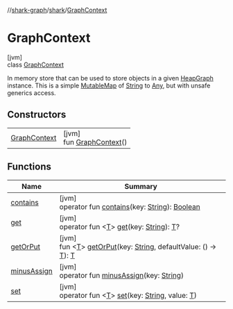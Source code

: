 //[shark-graph](../../../index.md)/[shark](../index.md)/[GraphContext](index.md)

# GraphContext

[jvm]\
class [GraphContext](index.md)

In memory store that can be used to store objects in a given [HeapGraph](../-heap-graph/index.md) instance. This is a simple [MutableMap](https://kotlinlang.org/api/latest/jvm/stdlib/kotlin.collections/-mutable-map/index.html) of [String](https://kotlinlang.org/api/latest/jvm/stdlib/kotlin/-string/index.html) to [Any](https://kotlinlang.org/api/latest/jvm/stdlib/kotlin/-any/index.html), but with unsafe generics access.

## Constructors

| | |
|---|---|
| [GraphContext](-graph-context.md) | [jvm]<br>fun [GraphContext](-graph-context.md)() |

## Functions

| Name | Summary |
|---|---|
| [contains](contains.md) | [jvm]<br>operator fun [contains](contains.md)(key: [String](https://kotlinlang.org/api/latest/jvm/stdlib/kotlin/-string/index.html)): [Boolean](https://kotlinlang.org/api/latest/jvm/stdlib/kotlin/-boolean/index.html) |
| [get](get.md) | [jvm]<br>operator fun &lt;[T](get.md)&gt; [get](get.md)(key: [String](https://kotlinlang.org/api/latest/jvm/stdlib/kotlin/-string/index.html)): [T](get.md)? |
| [getOrPut](get-or-put.md) | [jvm]<br>fun &lt;[T](get-or-put.md)&gt; [getOrPut](get-or-put.md)(key: [String](https://kotlinlang.org/api/latest/jvm/stdlib/kotlin/-string/index.html), defaultValue: () -&gt; [T](get-or-put.md)): [T](get-or-put.md) |
| [minusAssign](minus-assign.md) | [jvm]<br>operator fun [minusAssign](minus-assign.md)(key: [String](https://kotlinlang.org/api/latest/jvm/stdlib/kotlin/-string/index.html)) |
| [set](set.md) | [jvm]<br>operator fun &lt;[T](set.md)&gt; [set](set.md)(key: [String](https://kotlinlang.org/api/latest/jvm/stdlib/kotlin/-string/index.html), value: [T](set.md)) |
